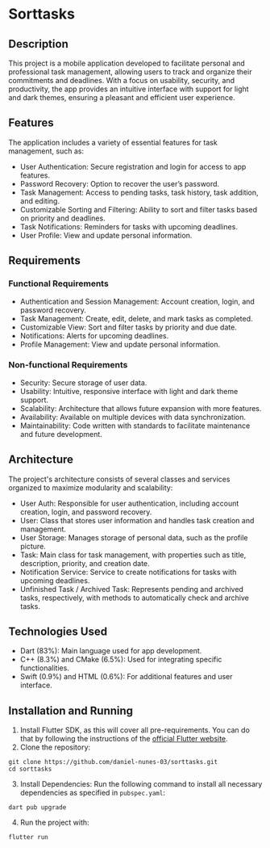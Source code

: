 # Sorttasks

## Description
This project is a mobile application developed to facilitate personal and professional task management, allowing users to track and organize their commitments and deadlines. With a focus on usability, security, and productivity, the app provides an intuitive interface with support for light and dark themes, ensuring a pleasant and efficient user experience.

## Features
The application includes a variety of essential features for task management, such as:
* User Authentication: Secure registration and login for access to app features.
* Password Recovery: Option to recover the user’s password.
* Task Management: Access to pending tasks, task history, task addition, and editing.
* Customizable Sorting and Filtering: Ability to sort and filter tasks based on priority and deadlines.
* Task Notifications: Reminders for tasks with upcoming deadlines.
* User Profile: View and update personal information.

## Requirements

### Functional Requirements
* Authentication and Session Management: Account creation, login, and password recovery.
* Task Management: Create, edit, delete, and mark tasks as completed.
* Customizable View: Sort and filter tasks by priority and due date.
* Notifications: Alerts for upcoming deadlines.
* Profile Management: View and update personal information.

### Non-functional Requirements
* Security: Secure storage of user data.
* Usability: Intuitive, responsive interface with light and dark theme support.
* Scalability: Architecture that allows future expansion with more features.
* Availability: Available on multiple devices with data synchronization.
* Maintainability: Code written with standards to facilitate maintenance and future development.

## Architecture
The project's architecture consists of several classes and services organized to maximize modularity and scalability:
* User Auth: Responsible for user authentication, including account creation, login, and password recovery.
* User: Class that stores user information and handles task creation and management.
* User Storage: Manages storage of personal data, such as the profile picture.
* Task: Main class for task management, with properties such as title, description, priority, and creation date.
* Notification Service: Service to create notifications for tasks with upcoming deadlines.
* Unfinished Task / Archived Task: Represents pending and archived tasks, respectively, with methods to automatically check and archive tasks.

## Technologies Used
* Dart (83%): Main language used for app development.
* C++ (8.3%) and CMake (6.5%): Used for integrating specific functionalities.
* Swift (0.9%) and HTML (0.6%): For additional features and user interface.

## Installation and Running
1. Install Flutter SDK, as this will cover all pre-requirements. You can do that by following the instructions of the [official Flutter website](https://docs.flutter.dev/get-started/install).
2. Clone the repository:
```
git clone https://github.com/daniel-nunes-03/sorttasks.git
cd sorttasks
```
3. Install Dependencies: Run the following command to install all necessary dependencies as specified in `pubspec.yaml`:
```
dart pub upgrade
```
4. Run the project with:
```
flutter run
```
